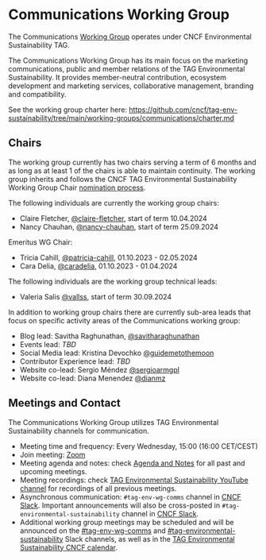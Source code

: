 # Communications Working Group

The Communications [Working Group](https://github.com/cncf/toc/tree/main/workinggroups) operates under CNCF Environmental Sustainability TAG.

The Communications Working Group has its main focus on the marketing communications, public and member relations of the TAG Environmental Sustainability. It provides member-neutral contribution, ecosystem development and marketing services, collaborative management, branding and compatibility.

See the working group charter here: <https://github.com/cncf/tag-env-sustainability/tree/main/working-groups/communications/charter.md>

## Chairs

The working group currently has two chairs serving a term of 6 months and as long as at least 1 of the chairs is able to maintain continuity. The working group inherits and follows the CNCF TAG Environmental Sustainability Working Group Chair [nomination process](https://github.com/cncf/tag-env-sustainability/blob/main/governance/lead-proposal-process.md#process-of-nominations-for-working-group-and-project-leads).

The following individuals are currently the working group chairs:

<!-- cSpell:disable -->
- Claire Fletcher, [@claire-fletcher](https://github.com/claire-fletcher), start of term 10.04.2024
- Nancy Chauhan, [@nancy-chauhan](https://github.com/nancy-chauhan), start of term 25.09.2024

Emeritus WG Chair:
- Tricia Cahill, [@patricia-cahill](https://github.com/patricia-cahill), 01.10.2023 - 02.05.2024
- Cara Delia, [@caradelia](https://github.com/caradelia), 01.10.2023 - 01.04.2024
<!-- cSpell:enable -->

The following individuals are the working group technical leads:
- Valeria Salis [@vallss](https://github.com/vallss), start of term 30.09.2024

In addition to working group chairs there are currently sub-area leads that focus on specific activity areas of the Communications working group:

<!-- cSpell:disable -->
- Blog lead: Savitha Raghunathan, [@savitharaghunathan](https://github.com/savitharaghunathan)
- Events lead: *TBD*
- Social Media lead: Kristina Devochko [@guidemetothemoon](https://github.com/guidemetothemoon)
- Contributor Experience lead: *TBD*
- Website co-lead: Sergio Méndez [@sergioarmgpl](https://github.com/sergioarmgpl)
- Website co-lead: Diana Menendez [@dianmz](https://github.com/Dianmz)
<!-- cSpell:enable -->

## Meetings and Contact

The Communications Working Group utilizes TAG Environmental Sustainability channels for communication.

- Meeting time and frequency: Every Wednesday, 15:00 (16:00 CET/CEST)
- Join meeting: [Zoom](https://zoom.us/my/cncftagenvsustainability)
- Meeting agenda and notes: check [Agenda and Notes](https://docs.google.com/document/d/1TT-Yxgc2bSQHAutguMyGtyywZBl_x1_wWGQAM5SWeHk/edit) for all past and upcoming meetings.
- Meeting recordings: check [TAG Environmental Sustainability YouTube channel](https://www.youtube.com/@CNCFEnvTAG) for recordings of all previous meetings.
- Asynchronous communication: `#tag-env-wg-comms` channel in [CNCF Slack](https://slack.cncf.io). Important announcements will also be cross-posted in `#tag-environmental-sustainability` channel in [CNCF Slack](https://slack.cncf.io).
- Additional working group meetings may be scheduled and will be announced on the [#tag-env-wg-comms](https://cloud-native.slack.com/archives/C060EDHN431) and [#tag-environmental-sustainability](https://cloud-native.slack.com/archives/C03F270PDU6) Slack channels, as well as in the [TAG Environmental Sustainability CNCF calendar](https://calendar.google.com/calendar/embed?src=72e93a411f02e5664bb4485c04311b83dae6a62574e4ab882a1ccf8526aa9bf1%40group.calendar.google.com&ctz=America%2FChicago).
